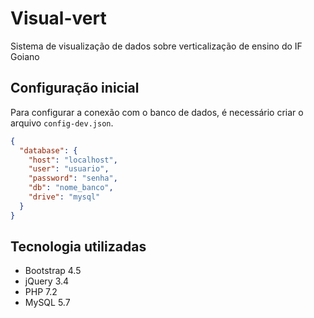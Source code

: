 # Visual-vert
Sistema de visualização de dados sobre verticalização de ensino do IF Goiano

## Configuração inicial
Para configurar a conexão com o banco de dados, é necessário criar o arquivo `config-dev.json`.
```json
{
  "database": {
    "host": "localhost",
    "user": "usuario",
    "password": "senha",
    "db": "nome_banco",
    "drive": "mysql"
  }
}
```

## Tecnologia utilizadas
* Bootstrap 4.5
* jQuery 3.4
* PHP 7.2 
* MySQL 5.7 